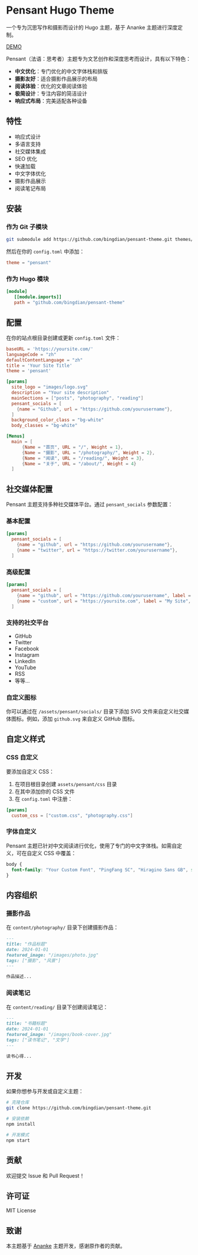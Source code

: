# Pensant Hugo Theme

一个专为沉思写作和摄影而设计的 Hugo 主题，基于 Ananke 主题进行深度定制。

[DEMO](https://asleepingreed.com/)

Pensant（法语：思考者）主题专为文艺创作和深度思考而设计，具有以下特色：

- **中文优化**：专门优化的中文字体栈和排版
- **摄影友好**：适合摄影作品展示的布局
- **阅读体验**：优化的文章阅读体验
- **极简设计**：专注内容的简洁设计
- **响应式布局**：完美适配各种设备

## 特性

- 响应式设计
- 多语言支持
- 社交媒体集成
- SEO 优化
- 快速加载
- 中文字体优化
- 摄影作品展示
- 阅读笔记布局

## 安装

### 作为 Git 子模块

```bash
git submodule add https://github.com/bingdian/pensant-theme.git themes/pensant
```

然后在你的 `config.toml` 中添加：

```toml
theme = "pensant"
```

### 作为 Hugo 模块

```toml
[module]
   [[module.imports]]
   path = "github.com/bingdian/pensant-theme"
```

## 配置

在你的站点根目录创建或更新 `config.toml` 文件：

```toml
baseURL = 'https://yoursite.com/'
languageCode = "zh"
defaultContentLanguage = "zh"
title = 'Your Site Title'
theme = 'pensant'

[params]
  site_logo = "images/logo.svg"
  description = "Your site description"
  mainSections = ["posts", "photography", "reading"]
  pensant_socials = [
    {name = "Github", url = "https://github.com/yourusername"},
  ]
  background_color_class = "bg-white"
  body_classes = "bg-white"

[Menus]
  main = [
      {Name = "首页", URL = "/", Weight = 1},
      {Name = "摄影", URL = "/photography/", Weight = 2},
      {Name = "阅读", URL = "/reading/", Weight = 3},
      {Name = "关于", URL = "/about/", Weight = 4}
  ]
```

## 社交媒体配置

Pensant 主题支持多种社交媒体平台。通过 `pensant_socials` 参数配置：

### 基本配置

```toml
[params]
  pensant_socials = [
    {name = "github", url = "https://github.com/yourusername"},
    {name = "twitter", url = "https://twitter.com/yourusername"},
  ]
```

### 高级配置

```toml
[params]
  pensant_socials = [
    {name = "github", url = "https://github.com/yourusername", label = "GitHub"},
    {name = "custom", url = "https://yoursite.com", label = "My Site", color = "#ff6b6b"},
  ]
```

### 支持的社交平台

- GitHub
- Twitter
- Facebook
- Instagram
- LinkedIn
- YouTube
- RSS
- 等等...

### 自定义图标

你可以通过在 `/assets/pensant/socials/` 目录下添加 SVG 文件来自定义社交媒体图标。例如，添加 `github.svg` 来自定义 GitHub 图标。

## 自定义样式

### CSS 自定义

要添加自定义 CSS：

1. 在项目根目录创建 `assets/pensant/css` 目录
2. 在其中添加你的 CSS 文件
3. 在 `config.toml` 中注册：

```toml
[params]
  custom_css = ["custom.css", "photography.css"]
```

### 字体自定义

Pensant 主题已针对中文阅读进行优化，使用了专门的中文字体栈。如需自定义，可在自定义 CSS 中覆盖：

```css
body {
  font-family: "Your Custom Font", "PingFang SC", "Hiragino Sans GB", sans-serif;
}
```

## 内容组织

### 摄影作品

在 `content/photography/` 目录下创建摄影作品：

```markdown
---
title: "作品标题"
date: 2024-01-01
featured_image: "/images/photo.jpg"
tags: ["摄影", "风景"]
---

作品描述...
```

### 阅读笔记

在 `content/reading/` 目录下创建阅读笔记：

```markdown
---
title: "书籍标题"
date: 2024-01-01
featured_image: "/images/book-cover.jpg"
tags: ["读书笔记", "文学"]
---

读书心得...
```

## 开发

如果你想参与开发或自定义主题：

```bash
# 克隆仓库
git clone https://github.com/bingdian/pensant-theme.git

# 安装依赖
npm install

# 开发模式
npm start
```

## 贡献

欢迎提交 Issue 和 Pull Request！

## 许可证

MIT License

## 致谢

本主题基于 [Ananke](https://github.com/theNewDynamic/gohugo-theme-ananke) 主题开发，感谢原作者的贡献。
